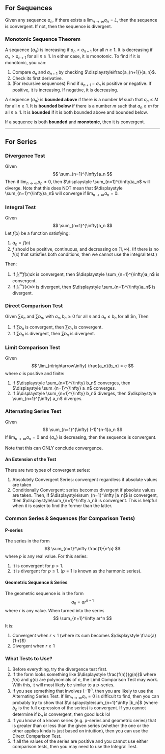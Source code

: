 ## For Sequences
Given any sequence $a_n$, if there exists a $\displaystyle \lim_{n\rightarrow\infty} a_n = L$, then the sequence is convergent. If not, then the sequence is divergent.
### Monotonic Sequence Theorem
A sequence $\{a_n\}$ is increasing if $a_n < a_{n+1}$ for all $n \geq 1$. It is decreasing if $a_n > a_{n+1}$ for all $n \geq 1$.
In either case, it is monotonic. To find if it is monotonic, you can:
1. Compare $a_n$ and $a_{n+1}$ by checking $\displaystyle\frac{a_{n+1}}{a_n}$.
2. Check its first derivative.
3. (For recursive sequences) Find if $a_{n+1} - a_n$ is positive or negative. If positive, it is increasing. If negative, it is decreasing.

A sequence $\{a_n\}$ is **bounded above** if there is a number $M$ such that $a_n \leq M$ for all $n \geq 1$.
It is **bounded below** if there is a number $m$ such that $a_n \geq m$ for all $n \geq 1$.
It is **bounded** if it is both bounded above and bounded below.

If a sequence is both **bounded** and **monotonic**, then it is convergent.

---

## For Series
### Divergence Test
Given
$$
\sum_{n=1}^{\infty}a_n
$$
Then if $\displaystyle \lim_{n\rightarrow\infty} a_n \neq 0$, then $\displaystyle \sum_{n=1}^{\infty}a_n$ will diverge.
Note that this does NOT mean that $\displaystyle \sum_{n=1}^{\infty}a_n$ will converge if $\displaystyle \lim_{n\rightarrow\infty} a_n = 0$.
### Integral Test
Given
$$
\sum_{n=1}^{\infty}a_n
$$
Let $f(x)$ be a function satisfying:
1. $a_n = f(n)$
2. $f$ should be positive, continuous, and decreasing on $[1,\infty)$.
(If there is no $f(x)$ that satisfies both conditions, then we cannot use the integral test.)

Then:
1. If $\displaystyle \int_1^\infty f(x) dx$ is convergent, then $\displaystyle \sum_{n=1}^{\infty}a_n$ is convergent.
2. If $\displaystyle \int_1^\infty f(x) dx$ is divergent, then $\displaystyle \sum_{n=1}^{\infty}a_n$ is divergent.
### Direct Comparison Test
Given $\displaystyle \sum a_n$ and $\displaystyle \sum b_n$, with $a_n, b_n \geq 0$ for all $n$ and $a_n \leq b_n$ for all $n,
Then
1. If $\displaystyle \sum b_n$ is convergent, then $\displaystyle \sum a_n$ is convergent.
2. If $\displaystyle \sum a_n$ is divergent, then $\displaystyle \sum b_n$ is divergent.
### Limit Comparison Test
Given
$$
\lim_{n\rightarrow\infty} \frac{a_n}{b_n} = c
$$
where $c$ is positive and finite:
1. If $\displaystyle \sum_{n=1}^{\infty} b_n$ converges, then $\displaystyle \sum_{n=1}^{\infty} a_n$ converges.
2. If $\displaystyle \sum_{n=1}^{\infty} b_n$ diverges, then $\displaystyle \sum_{n=1}^{\infty} a_n$ diverges.
### Alternating Series Test
Given
$$
\sum_{n=1}^{\infty} (-1)^{n-1}a_n
$$
If $\displaystyle\lim_{n\rightarrow\infty} a_n = 0$ and $\{a_n\}$ is decreasing, then the sequence is convergent.

Note that this can ONLY conclude convergence.

#### An Extension of the Test
There are two types of convergent series:
1. Absolutely Convergent Series: convergent regardless if absolute values are taken
2. Conditionally Convergent: series becomes divergent if absolute values are taken.
Then, if $\displaystyle\sum_{n=1}^\infty |a_n|$ is convergent, then $\displaystyle\sum_{n=1}^\infty a_n$ is convergent. This is helpful when it is easier to find the former than the latter.

### Common Series & Sequences (for Comparison Tests)
#### P-series
The series in the form
$$
\sum_{n=1}^\infty \frac{1}{n^p}
$$
where $p$ is any real value.
For this series:
1. It is convergent for $p > 1$.
2. It is divergent for $p \leq 1$. ($p=1$ is known as the harmonic series).

#### Geometric Sequence & Series
The geometric sequence is in the form
$$
a_n = ar^{n-1}
$$
where $r$ is any value.
When turned into the series
$$
\sum_{n=1}^\infty ar^n
$$
It is:
1. Convergent when $r<1$ (where its sum becomes $\displaystyle \frac{a}{1-r}$)
2. Divergent when $r \geq 1$

### What Tests to Use?
1. Before everything, try the divergence test first.
2. If the form looks something like $\displaystyle \frac{f(n)}{g(n)}$ where $f(n)$ and $g(n)$ are polynomials of $n$, the Limit Comparison Test may work. With this, it will most likely be similar to a p-series.
3. If you see something that involves $(-1)^n$, then you are likely to use the Alternating Series Test. If $\displaystyle\lim_{n\rightarrow\infty} a_n = 0$ is difficult to find, then you can probably try to show that $\displaystyle\sum_{n=1}^\infty |b_n|$ (where $b_n$ is the full expression of the series) is convergent. If you cannot determine if $b_n$ is convergent, then good luck lol
4. If you know of a known series (e.g. p-series and geometric series) that is greater than or less than the given series (whether the one or the other applies kinda is just based on intuition), then you can use the Direct Comparison Test.
5. If all the values of the series are positive and you cannot use either comparison tests, then you may need to use the Integral Test. 